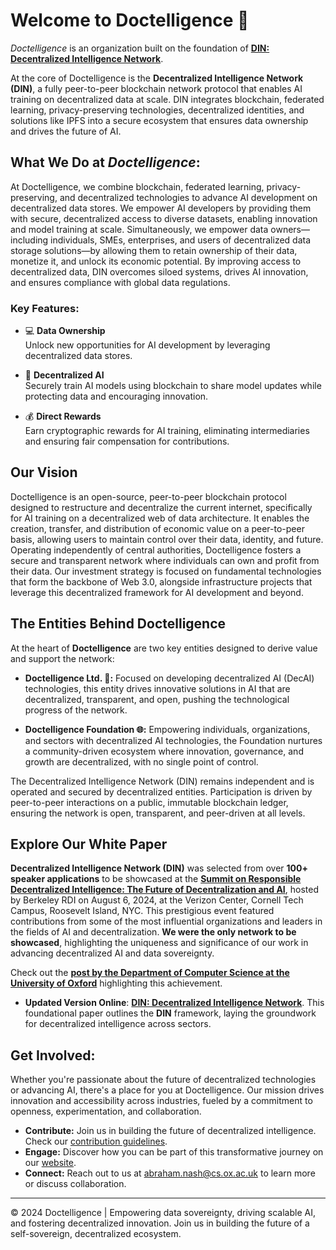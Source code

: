 # Welcome to Doctelligence 🚀

*Doctelligence* is an organization built on the foundation of **[DIN: Decentralized Intelligence Network](https://arxiv.org/abs/2407.02461)**. 

At the core of Doctelligence is the **Decentralized Intelligence Network (DIN)**, a fully peer-to-peer blockchain network protocol that enables AI training on decentralized data at scale. DIN integrates blockchain, federated learning, privacy-preserving technologies, decentralized identities, and solutions like IPFS into a secure ecosystem that ensures data ownership and drives the future of AI.

## What We Do at *Doctelligence*:

At Doctelligence, we combine blockchain, federated learning, privacy-preserving, and decentralized technologies to advance AI development on decentralized data stores. We empower AI developers by providing them with secure, decentralized access to diverse datasets, enabling innovation and model training at scale. Simultaneously, we empower data owners—including individuals, SMEs, enterprises, and users of decentralized data storage solutions—by allowing them to retain ownership of their data, monetize it, and unlock its economic potential. By improving access to decentralized data, DIN overcomes siloed systems, drives AI innovation, and ensures compliance with global data regulations.

### Key Features:

- 💻 **Data Ownership**  
  Unlock new opportunities for AI development by leveraging decentralized data stores.

- 🤖 **Decentralized AI**  
  Securely train AI models using blockchain to share model updates while protecting data and encouraging innovation.

- 💰 **Direct Rewards**  
  Earn cryptographic rewards for AI training, eliminating intermediaries and ensuring fair compensation for contributions.

## Our Vision

Doctelligence is an open-source, peer-to-peer blockchain protocol designed to restructure and decentralize the current internet, specifically for AI training on a decentralized web of data architecture. It enables the creation, transfer, and distribution of economic value on a peer-to-peer basis, allowing users to maintain control over their data, identity, and future. Operating independently of central authorities, Doctelligence fosters a secure and transparent network where individuals can own and profit from their data. Our investment strategy is focused on fundamental technologies that form the backbone of Web 3.0, alongside infrastructure projects that leverage this decentralized framework for AI development and beyond.

## The Entities Behind Doctelligence

At the heart of **Doctelligence** are two key entities designed to derive value and support the network:

- **Doctelligence Ltd. 🔬:** Focused on developing decentralized AI (DecAI) technologies, this entity drives innovative solutions in AI that are decentralized, transparent, and open, pushing the technological progress of the network.

- **Doctelligence Foundation 🌐:** Empowering individuals, organizations, and sectors with decentralized AI technologies, the Foundation nurtures a community-driven ecosystem where innovation, governance, and growth are decentralized, with no single point of control.

The Decentralized Intelligence Network (DIN) remains independent and is operated and secured by decentralized entities. Participation is driven by peer-to-peer interactions on a public, immutable blockchain ledger, ensuring the network is open, transparent, and peer-driven at all levels.

## Explore Our White Paper

**Decentralized Intelligence Network (DIN)** was selected from over **100+ speaker applications** to be showcased at the **[Summit on Responsible Decentralized Intelligence: The Future of Decentralization and AI](https://rdi.berkeley.edu/events/decentralizationaisummit24)**, hosted by Berkeley RDI on August 6, 2024, at the Verizon Center, Cornell Tech Campus, Roosevelt Island, NYC. This prestigious event featured contributions from some of the most influential organizations and leaders in the fields of AI and decentralization. **We were the only network to be showcased**, highlighting the uniqueness and significance of our work in advancing decentralized AI and data sovereignty.

Check out the **[post by the Department of Computer Science at the University of Oxford](https://www.linkedin.com/feed/update/urn:li:activity:7229826012803395584/)** highlighting this achievement.

- **Updated Version Online**: [**DIN: Decentralized Intelligence Network**](https://github.com/Doctelligence/White-Paper/blob/main/Decentralized%20Intelligence%20Network%20(DIN).pdf). This foundational paper outlines the **DIN** framework, laying the groundwork for decentralized intelligence across sectors.

## Get Involved:

Whether you're passionate about the future of decentralized technologies or advancing AI, there's a place for you at Doctelligence. Our mission drives innovation and accessibility across industries, fueled by a commitment to openness, experimentation, and collaboration.

- **Contribute:** Join us in building the future of decentralized intelligence. Check our [contribution guidelines](https://github.com/Doctelligence/DIN-Protocol-Proposals-DPP).
- **Engage:** Discover how you can be part of this transformative journey on our [website](https://doctelligence.github.io).
- **Connect:** Reach out to us at [abraham.nash@cs.ox.ac.uk](mailto:abraham.nash@cs.ox.ac.uk) to learn more or discuss collaboration.

---

© 2024 Doctelligence | Empowering data sovereignty, driving scalable AI, and fostering decentralized innovation. Join us in building the future of a self-sovereign, decentralized ecosystem.
